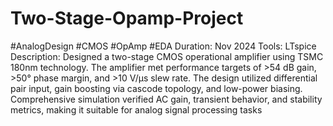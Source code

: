 # Two-Stage-Opamp-Project
#AnalogDesign #CMOS #OpAmp #EDA
Duration: Nov 2024
Tools: LTspice
Description:
Designed a two-stage CMOS operational amplifier using TSMC 180nm technology. The amplifier met performance targets of >54 dB gain, >50° phase margin, and >10 V/µs slew rate. The design utilized differential pair input, gain boosting via cascode topology, and low-power biasing. Comprehensive simulation verified AC gain, transient behavior, and stability metrics, making it suitable for analog signal processing tasks
